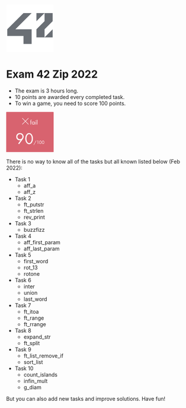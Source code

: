 <img src="/images/42.png" width=128>

# Exam 42 Zip 2022

- The exam is 3 hours long.
- 10 points are awarded every completed task.
- To win a game, you need to score 100 points.

<img src="/images/90.png" width=128>


There is no way to know all of the tasks but all known listed below (Feb 2022):

- Task 1 
  - aff_a
  - aff_z
- Task 2
  - ft_putstr
  - ft_strlen
  - rev_print
- Task 3
  - buzzfizz
- Task 4
  - aff_first_param
  - aff_last_param
- Task 5
  - first_word
  - rot_13
  - rotone
- Task 6
  - inter
  - union
  - last_word
- Task 7
  - ft_itoa
  - ft_range
  - ft_rrange
- Task 8
  - expand_str
  - ft_split
- Task 9
  - ft_list_remove_if
  - sort_list
- Task 10
  - count_islands
  - infin_mult
  - g_diam

But you can also add new tasks and improve solutions. Have fun!
